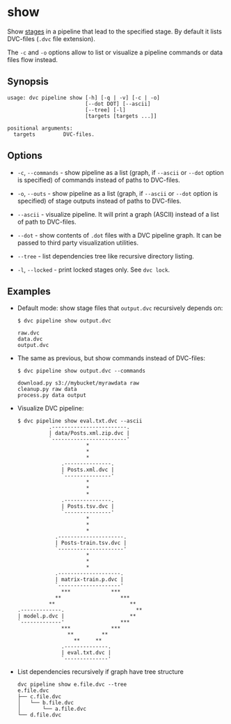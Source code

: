 # show

Show [stages](/doc/commands-reference/run) in a pipeline that lead to the
specified stage. By default it lists DVC-files (`.dvc` file extension).

The `-c` and `-o` options allow to list or visualize a pipeline commands or data
files flow instead.

## Synopsis

```usage
usage: dvc pipeline show [-h] [-q | -v] [-c | -o]
                         [--dot DOT] [--ascii]
                         [--tree] [-l]
                         [targets [targets ...]]

positional arguments:
  targets         DVC-files.
```

## Options

- `-c`, `--commands` - show pipeline as a list (graph, if `--ascii` or `--dot`
  option is specified) of commands instead of paths to DVC-files.

- `-o`, `--outs` - show pipeline as a list (graph, if `--ascii` or `--dot`
  option is specified) of stage outputs instead of paths to DVC-files.

- `--ascii` - visualize pipeline. It will print a graph (ASCII) instead of a
  list of path to DVC-files.

- `--dot` - show contents of `.dot` files with a DVC pipeline graph. It can be
  passed to third party visualization utilities.

- `--tree` - list dependencies tree like recursive directory listing.

- `-l`, `--locked` - print locked stages only. See `dvc lock`.

## Examples

- Default mode: show stage files that `output.dvc` recursively depends on:

  ```dvc
  $ dvc pipeline show output.dvc

  raw.dvc
  data.dvc
  output.dvc
  ```

- The same as previous, but show commands instead of DVC-files:

  ```dvc
  $ dvc pipeline show output.dvc --commands

  download.py s3://mybucket/myrawdata raw
  cleanup.py raw data
  process.py data output
  ```

- Visualize DVC pipeline:

  ```dvc
  $ dvc pipeline show eval.txt.dvc --ascii
            .------------------------.
            | data/Posts.xml.zip.dvc |
            `------------------------'
                        *
                        *
                        *
                .---------------.
                | Posts.xml.dvc |
                `---------------'
                        *
                        *
                        *
                .---------------.
                | Posts.tsv.dvc |
                `---------------'
                        *
                        *
                        *
              .---------------------.
              | Posts-train.tsv.dvc |
              `---------------------'
                        *
                        *
                        *
              .--------------------.
              | matrix-train.p.dvc |
              `--------------------'
                ***             ***
              **                   ***
            **                        **
  .-------------.                       **
  | model.p.dvc |                     **
  `-------------'                  ***
                ***             ***
                  **         **
                    **     **
                .--------------.
                | eval.txt.dvc |
                `--------------'
  ```

- List dependencies recursively if graph have tree structure

  ```dvc
  dvc pipeline show e.file.dvc --tree
  e.file.dvc
  ├── c.file.dvc
  │   └── b.file.dvc
  │       └── a.file.dvc
  └── d.file.dvc
  ```
